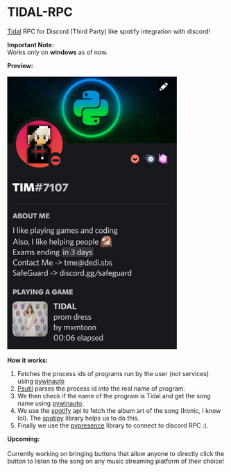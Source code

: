 # TIDAL-RPC
<a href="https://tidal.com">Tidal</a> RPC for Discord (Third Party) like spotify integration with discord!

<strong>Important Note:</strong><br>
Works only on <strong>windows</strong> as of now.

<strong>Preview:</strong><br><br>
<img src="preview.png" alt="Preview">

<strong>How it works:</strong>
1. Fetches the process ids of programs run by the user (not services) using <a href="https://pypi.org/project/pywinauto/">pywinauto</a><br>
2. <a href="https://pypi.org/project/psutil/">Psutil</a> parses the process id into the real name of program.<br>
3. We then check if the name of the program is Tidal and get the song name using <a href="https://pypi.org/project/pywinauto/">pywinauto</a>.<br>
4. We use the <a href="https://spotify.com">spotify</a> api to fetch the album art of the song (Ironic, I know lol). The <a href="https://pypi.org/project/spotipy/">spotipy</a> library helps us to do this.<br>
5. Finally we use the <a href="https://pypi.org/project/pypresence/">pypresence</a> library to connect to discord RPC :).<br>

<strong>Upcoming:</strong><br><br>
Currently working on bringing buttons that allow anyone to directly click the button to listen to the song on any music streaming platform of their choice!
